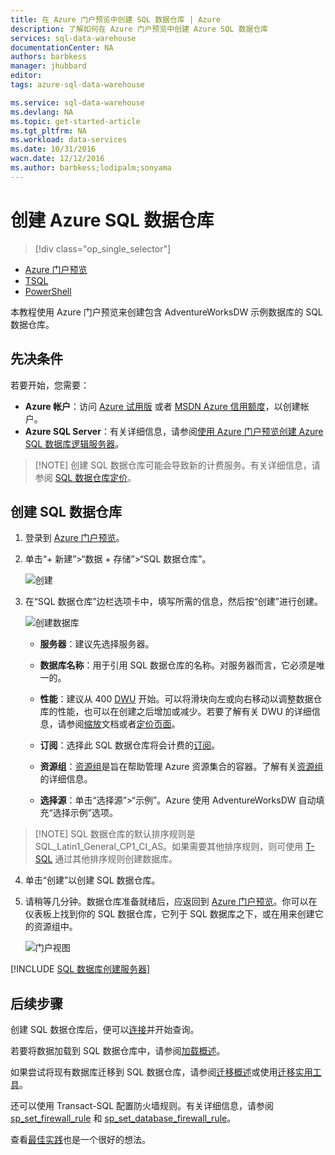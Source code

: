 ```yaml
---
title: 在 Azure 门户预览中创建 SQL 数据仓库 | Azure
description: 了解如何在 Azure 门户预览中创建 Azure SQL 数据仓库
services: sql-data-warehouse
documentationCenter: NA
authors: barbkess
manager: jhubbard
editor: 
tags: azure-sql-data-warehouse

ms.service: sql-data-warehouse
ms.devlang: NA
ms.topic: get-started-article
ms.tgt_pltfrm: NA
ms.workload: data-services
ms.date: 10/31/2016
wacn.date: 12/12/2016
ms.author: barbkess;lodipalm;sonyama
---
```


# 创建 Azure SQL 数据仓库

> [!div class="op_single_selector"]
- [Azure 门户预览](./sql-data-warehouse-get-started-provision.md)
- [TSQL](./sql-data-warehouse-get-started-create-database-tsql.md)
- [PowerShell](./sql-data-warehouse-get-started-provision-powershell.md)

本教程使用 Azure 门户预览来创建包含 AdventureWorksDW 示例数据库的 SQL 数据仓库。

## 先决条件
若要开始，您需要：

- **Azure 帐户**：访问 [Azure 试用版][] 或者 [MSDN Azure 信用额度][]，以创建帐户。
- **Azure SQL Server**：有关详细信息，请参阅[使用 Azure 门户预览创建 Azure SQL 数据库逻辑服务器][]。

> [!NOTE] 创建 SQL 数据仓库可能会导致新的计费服务。有关详细信息，请参阅 [SQL 数据仓库定价][]。

## 创建 SQL 数据仓库

1. 登录到 [Azure 门户预览](https://portal.azure.cn)。

2. 单击“+ 新建”>“数据 + 存储”>“SQL 数据仓库”。

    ![创建](./media/sql-data-warehouse-get-started-provision/create-sample.gif)  

3. 在“SQL 数据仓库”边栏选项卡中，填写所需的信息，然后按“创建”进行创建。

    ![创建数据库](./media/sql-data-warehouse-get-started-provision/create-database.png)  

    - **服务器**：建议先选择服务器。

    - **数据库名称**：用于引用 SQL 数据仓库的名称。对服务器而言，它必须是唯一的。

    - **性能**：建议从 400 [DWU][DWU] 开始。可以将滑块向左或向右移动以调整数据仓库的性能，也可以在创建之后增加或减少。若要了解有关 DWU 的详细信息，请参阅[缩放](./sql-data-warehouse-manage-compute-overview.md)文档或者[定价页面][SQL Data Warehouse pricing]。

    - **订阅**：选择此 SQL 数据仓库将会计费的[订阅]。

    - **资源组**：[资源组][Resource group]是旨在帮助管理 Azure 资源集合的容器。了解有关[资源组](../azure-resource-manager/resource-group-overview.md)的详细信息。

    - **选择源**：单击“选择源”>“示例”。Azure 使用 AdventureWorksDW 自动填充“选择示例”选项。

> [!NOTE] SQL 数据仓库的默认排序规则是 SQL\_Latin1\_General\_CP1\_CI\_AS。如果需要其他排序规则，则可使用 [T-SQL][] 通过其他排序规则创建数据库。

4. 单击“创建”以创建 SQL 数据仓库。

5. 请稍等几分钟。数据仓库准备就绪后，应返回到 [Azure 门户预览](https://portal.azure.cn)。你可以在仪表板上找到你的 SQL 数据仓库，它列于 SQL 数据库之下，或在用来创建它的资源组中。

    ![门户视图](./media/sql-data-warehouse-get-started-provision/database-portal-view.png)

[!INCLUDE [SQL 数据库创建服务器](../../includes/sql-database-create-new-server-firewall-portal.md)]

## 后续步骤

创建 SQL 数据仓库后，便可以[连接](./sql-data-warehouse-connect-overview.md)并开始查询。

若要将数据加载到 SQL 数据仓库中，请参阅[加载概述](./sql-data-warehouse-overview-load.md)。

如果尝试将现有数据库迁移到 SQL 数据仓库，请参阅[迁移概述](./sql-data-warehouse-overview-migrate.md)或使用[迁移实用工具](./sql-data-warehouse-migrate-migration-utility.md)。

还可以使用 Transact-SQL 配置防火墙规则。有关详细信息，请参阅 [sp\_set\_firewall\_rule][] 和 [sp\_set\_database\_firewall\_rule][]。

查看[最佳实践][]也是一个很好的想法。

<!--Article references-->
[使用 Azure 门户预览创建 Azure SQL 数据库逻辑服务器]: ../sql-database/sql-database-get-started.md#create-an-azure-sql-database-logical-server
[Create an Azure SQL Database logical server with PowerShell]: ../sql-database/sql-database-get-started-powershell.md#database-setup-create-a-resource-group-server-and-firewall-rule
[resource groups]: ../azure-resource-manager/resource-group-template-deploy-portal.md
[最佳实践]: ./sql-data-warehouse-best-practices.md
[DWU]: ./sql-data-warehouse-overview-what-is.md#data-warehouse-units
[订阅]: ../azure-glossary-cloud-terminology.md#subscription/
[resource group]: ../azure-glossary-cloud-terminology.md#resource-group
[T-SQL]: ./sql-data-warehouse-get-started-create-database-tsql.md

<!--MSDN references-->
[sp\_set\_firewall\_rule]: https://msdn.microsoft.com/zh-cn/library/dn270017.aspx
[sp\_set\_database\_firewall\_rule]: https://msdn.microsoft.com/zh-cn/library/dn270010.aspx

<!--Other Web references-->

[SQL Data Warehouse pricing]: https://www.azure.cn/pricing/details/sql-data-warehouse/
[SQL 数据仓库定价]: https://www.azure.cn/pricing/details/sql-data-warehouse/
[Azure 试用版]: https://www.azure.cn/pricing/1rmb-trial
[MSDN Azure 信用额度]: https://www.azure.cn/pricing/member-offers/

<!---HONumber=Mooncake_1205_2016-->